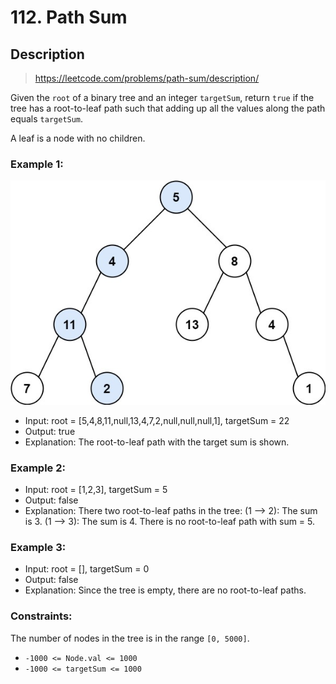 # 112. Path Sum

## Description
> https://leetcode.com/problems/path-sum/description/

Given the `root` of a binary tree and an integer `targetSum`, return `true` if the tree has a root-to-leaf path such that adding up all the values along the path equals `targetSum`.

A leaf is a node with no children.

### Example 1:

![Tree](pathsum.jpg "Tree")

- Input: root = [5,4,8,11,null,13,4,7,2,null,null,null,1], targetSum = 22
- Output: true
- Explanation: The root-to-leaf path with the target sum is shown.

### Example 2:
- Input: root = [1,2,3], targetSum = 5
- Output: false
- Explanation: There two root-to-leaf paths in the tree:
(1 --> 2): The sum is 3.
(1 --> 3): The sum is 4.
There is no root-to-leaf path with sum = 5.

### Example 3:
- Input: root = [], targetSum = 0
- Output: false
- Explanation: Since the tree is empty, there are no root-to-leaf paths.

### Constraints:
The number of nodes in the tree is in the range `[0, 5000]`.
- `-1000 <= Node.val <= 1000`
- `-1000 <= targetSum <= 1000`
